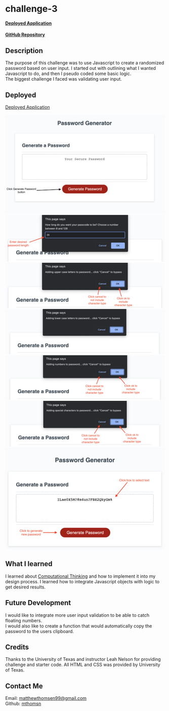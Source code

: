 # challenge-3

<!-- link github and deployed application -->
#### __[Deployed Application](https://mthomsn.github.io/challenge-3/)__<br>
#### __[GitHub Repository](https://github.com/mthomsn/challenge-3)__

<!-- description -->
## Description
The purpose of this challenge was to use Javascript to create a randomized password based on user input. I started out with outlining what I wanted Javascript to do, and then I pseudo coded some basic logic. <br>The biggest challenge I faced was validating user input.

<!-- deployed and usage + screenshots -->
## Deployed
[Deployed Application](https://mthomsn.github.io/challenge-3/)<br>

![generate-button](assets/images/generate-button.png)<br>
![password-length](assets/images/password-length.png)<br>
![upper-case](assets/images/upper-case.png)<br>
![lower-case](assets/images/lower-case.png)<br>
![numbers](assets/images/numbers.png)<br>
![special-characters](assets/images/special-characters.png)<br>
![final-password](assets/images/final-password.png)<br>

<!-- what i learned -->
## What I learned
I learned about [Computational Thinking](https://ctpdonline.org/computational-thinking/) and how to implement it into my design process. I learned how to integrate Javascript objects with logic to get desired results.

<!-- future development -->
## Future Development
I would like to integrate more user input validation to be able to catch floating numbers. <br>I would also like to create a function that would automatically copy the password to the users clipboard.
<!-- credits -->
## Credits
Thanks to the University of Texas and instructor Leah Nelson for providing challenge and starter code.
All HTML and CSS was provided by University of Texas.

<!-- contact me -->
## Contact Me
Email: [matthewthomsen99@gmail.com](mailto:matthewthomsen99@gmail.com?)<br>
Github: [mthomsn](https://github.com/mthomsn)